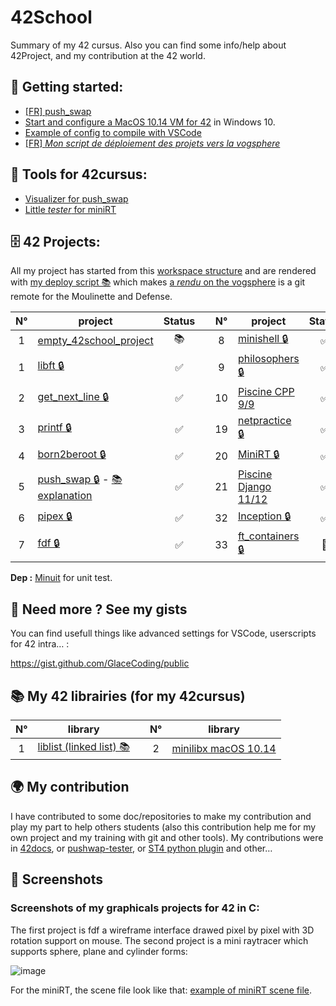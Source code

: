 # 42School

Summary of my 42 cursus. Also you can find some info/help about 42Project, and my contribution at the 42 world.

## 📖 Getting started:
 - [\[FR\] push_swap][1]
 - [Start and configure a MacOS 10.14 VM for 42](VM.md) in Windows 10.
 - [Example of config to compile with VSCode](https://gist.github.com/GlaceCoding/e0195d34145c8837cf8f18264fdd2539)
 - [\[FR\] *Mon script de déploiement des projets vers la vogsphere*](../../../empty_42school_project/tree/main/hooks#script-deploy)

## 🔧 Tools for 42cursus:
 - [Visualizer for push_swap][visualizer]
 - [Little *tester* for miniRT](https://github.com/GlaceCoding/project42_minirt_tester/)

[visualizer]: https://glacecoding.github.io/tools/pushswap/visualizer/?size=15&speed=150&args=71%20108%2097%2099%20101%2067%20111%20100%20105%20110%20103&queue=pb,pb,pb,pb,pb,pb,pb,pb,rra,pa,pa,ra,pa,ra,ra,pa,rra,pa,pa,rb,pa,rra,rra,rra,pa,ra,ra,ra,

## 🗄️ 42 Projects:
All my project has started from this [workspace structure](../../../empty_42school_project) and are rendered with [my deploy script 📚](../../../empty_42school_project/tree/main/hooks#script-deploy) which makes [a *rendu* on the vogsphere](../../../empty_42school_project_vogsphere) is a git remote for the Moulinette and Defense.

| N°  | project                                            | Status |   | N°  | project                                               | Status |
| :-: | -------------------------------------------------- | :----: | - | :-: | ----------------------------------------------------- | :----: |
| 1   | [empty_42school_project][2]                        |   📚   |   | 8   | [minishell 🔒](../../../project42_minishell)          |   ✅   |
| 1   | [libft 🔒](../../../project42_libft)               |   ✅   |   | 9   | [philosophers 🔒](../../../project42_philosophers)    |   ✅   |
| 2   | [get_next_line 🔒](../../../project42_getnextline) |   ✅   |   | 10  | [Piscine CPP 9/9][3]                                  |   ✅   |
| 3   | [printf 🔒](../../../project42_printf)             |   ✅   |   | 19  | [netpractice 🔒](../../../project42_netpractice)      |   ✅   |
| 4   | [born2beroot 🔒](../../../project42_born2beroot)   |   ✅   |   | 20  | [MiniRT 🔒](../../../project42_miniRT)                |   ✅   |
| 5   | [push_swap 🔒][swap] - [📚 explanation][1]         |   ✅   |   | 21  | [Piscine Django 11/12][4]                             |   ✅   |
| 6   | [pipex 🔒](../../../project42_pipex)               |   ✅   |   | 32  | [Inception 🔒](../../../project42_inception)          |   ✅   |
| 7   | [fdf 🔒](../../../project42_fdf)                   |   ✅   |   | 33  | [ft_containers 🔒](../../../project42_ft_containers)  |   📝   |

[swap]: ../../../project42_pushswap
[1]: project/push_swap.md
[2]: ../../../empty_42school_project
[3]: project/CPP.md#%EF%B8%8F-cpp-module-00-08-
[4]: project/django.md#%EF%B8%8F-piscine-django-module-00-09--rush-00-01-

**Dep :** [Minuit](/siu/minunit) for unit test.

## 🥤 Need more ? See my gists

You can find usefull things like advanced settings for VSCode, userscripts for 42 intra… : 

https://gist.github.com/GlaceCoding/public

## 📚 My 42 librairies (for my 42cursus)

| N°  | library                                            |   | N°  | library                                            |
| :-: | -------------------------------------------------- | - | :-: | -------------------------------------------------- |
| 1   | [liblist (linked list) 📚][liblist]                |   | 2   | [minilibx macOS 10.14][minilibx]                   |

[liblist]: ../../../liblist#readme
[minilibx]: ../../../minilibx_macos_10.14_modified#readme


## 🌍 My contribution

I have contributed to some doc/repositories to make my contribution and play my part to help others students (also this contribution help me for my own project and my training with git and other tools). My contributions were in [42docs](https://github.com/GlaceCoding/42docs/commits?author=GlaceCoding), or [pushwap-tester](https://github.com/lmalki-h/push_swap_tester/pull/10#issue-1076884545), or [ST4 python plugin](https://github.com/baptistejamin/sublime-42-norminette/commits/master) and other…

## 📸 Screenshots

### Screenshots of my graphicals projects for 42 in C:

The first project is fdf a wireframe interface drawed pixel by pixel with 3D rotation support on mouse. The second project is a mini raytracer which supports sphere, plane and cylinder forms:

![image](https://user-images.githubusercontent.com/92152391/180637780-1daa169f-7ac9-4e20-8018-ec4ccdd9e844.png)

For the miniRT, the scene file look like that: [example of miniRT scene file](https://github.com/GlaceCoding/project42_minirt_tester/blob/main/render1.rt).

<!--
**GlaceCoding/GlaceCoding** is a ✨ _special_ ✨ repository because its `README.md` (this file) appears on your GitHub profile.

Here are some ideas to get you started:

- 🔭 I’m currently working on ...
- 🌱 I’m currently learning ...
- 👯 I’m looking to collaborate on ...
- 🤔 I’m looking for help with ...
- 💬 Ask me about ...
- 📫 How to reach me: ...
- 😄 Pronouns: ...
- ⚡ Fun fact: ...
-->
